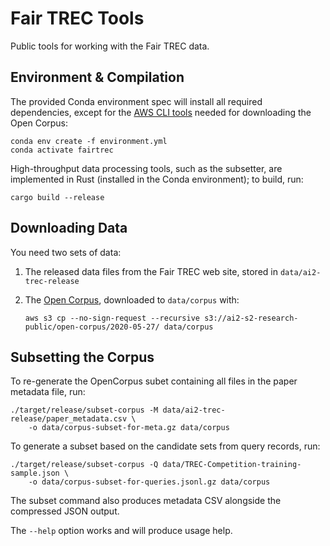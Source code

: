 # Fair TREC Tools

Public tools for working with the Fair TREC data.

## Environment & Compilation

The provided Conda environment spec will install all required dependencies, except for the
[AWS CLI tools][aws-cli] needed for downloading the Open Corpus:

    conda env create -f environment.yml
    conda activate fairtrec

High-throughput data processing tools, such as the subsetter, are implemented in Rust (installed
in the Conda environment); to build, run:

    cargo build --release

[aws-cli]: https://aws.amazon.com/cli/

## Downloading Data

You need two sets of data:

1.  The released data files from the Fair TREC web site, stored in `data/ai2-trec-release`

2.  The [Open Corpus][OC], downloaded to `data/corpus` with:

        aws s3 cp --no-sign-request --recursive s3://ai2-s2-research-public/open-corpus/2020-05-27/ data/corpus

[OC]: http://s2-public-api-prod.us-west-2.elasticbeanstalk.com/corpus/download/


## Subsetting the Corpus

To re-generate the OpenCorpus subet containing all files in the paper metadata file, run:

    ./target/release/subset-corpus -M data/ai2-trec-release/paper_metadata.csv \
        -o data/corpus-subset-for-meta.gz data/corpus

To generate a subset based on the candidate sets from query records, run:

    ./target/release/subset-corpus -Q data/TREC-Competition-training-sample.json \
        -o data/corpus-subset-for-queries.jsonl.gz data/corpus

The subset command also produces metadata CSV alongside the compressed JSON output.

The `--help` option works and will produce usage help.
